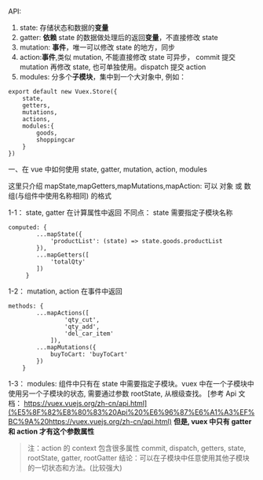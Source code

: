 API:

 1. state: 存储状态和数据的**变量**
 2. gatter: **依赖** state 的数据做处理后的返回**变量**，不直接修改 state
 3. mutation: **事件**，唯一可以修改 state 的地方，同步
 4. action:**事件**,类似 mutation, 不能直接修改 state 可异步， commit 提交 mutation 再修改 state, 也可单独使用。dispatch 提交 action
 5. modules: 分多个**子模块**，集中到一个大对象中, 例如：
```
export default new Vuex.Store({
	state,
	getters,
	mutations,
	actions,
	modules:{
		goods,
		shoppingcar
	}
})
```

一、在 vue 中如何使用 state, gatter, mutation, action, modules

这里只介绍 mapState,mapGetters,mapMutations,mapAction: 可以 对象 或 数组(与组件中使用名称相同) 的格式

 1-1： state, gatter 在计算属性中返回
	 不同点： state 需要指定子模块名称
	 

```
computed: {
   	    ...mapState({
   	  		'productList': (state) => state.goods.productList 
   	    }),
   	    ...mapGetters([
			'totalQty'
	    ])
	 }
```
  1-2： mutation, action 在事件中返回
```
methods: {
		...mapActions([
				'qty_cut',
				'qty_add',
				'del_car_item'
			]),
		...mapMutations({
			buyToCart: 'buyToCart'
		}) 
	}
```
1-3： modules: 组件中只有在 state 中需要指定子模块。vuex 中在一个子模块中使用另一个子模块的状态, 需要通过参数 rootState, 从根级查找。
[参考 Api 文档： https://vuex.vuejs.org/zh-cn/api.html](%E5%8F%82%E8%80%83%20Api%20%E6%96%87%E6%A1%A3%EF%BC%9A%20https://vuex.vuejs.org/zh-cn/api.html)
 **但是, vuex 中只有 gatter 和 action 才有这个参数属性**
>注：action 的 context 包含很多属性 commit, dispatch, getters, state, rootState, gatter, rootGatter
	结论：可以在子模块中任意使用其他子模块的一切状态和方法。(比较强大)
	


   

